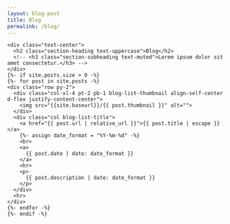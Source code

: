 ```yaml
---
layout: blog-post
title: Blog
permalink: /blog/
---
```

<section class="page-section" id="blog-list">
  <div class="container min-vh-80 vw-lg-60">

    <div class="text-center">
      <h2 class="section-heading text-uppercase">Blog</h2>
      <!-- <h3 class="section-subheading text-muted">Lorem ipsum dolor sit amet consectetur.</h3> -->
    </div>
    {%- if site.posts.size > 0 -%}
    {%- for post in site.posts -%}
    <div class="row py-2">
      <div class="col-xl-4 pt-2 pb-1 blog-list-thumbnail align-self-center d-flex justify-content-center">
        <img src="{{site.baseurl}}/{{ post.thumbnail }}" alt="">
      </div>
      <div class="col blog-list-title">
        <a href="{{ post.url | relative_url }}">{{ post.title | escape }}</a>
        {%- assign date_format = "%Y-%m-%d" -%}
        <br>
        <a>
          {{ post.date | date: date_format }}
        </a>
        <hr>
        <p>
          {{ post.description | date: date_format }}
        </p>
      </div>
      <hr>
    </div>
    {%- endfor -%}
    {%- endif -%}
  </div>

</section>
<script>
  window.onload = function () {
    document.body.querySelector('#mainNav').classList.add('navbar-shrink');
  }
</script>